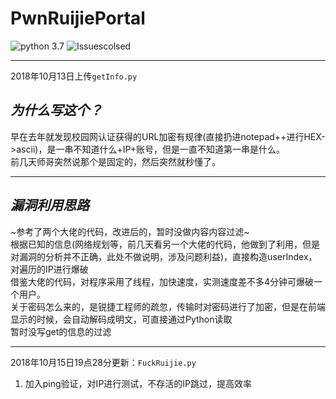 # PwnRuijiePortal  
![python 3.7](https://img.shields.io/badge/Python-3.7-brightgreen)
![Issuescolsed](https://img.shields.io/badge/Issues%20closed%20in-about%2012hours-brightgreen)
***  
2018年10月13日上传`getInfo.py`  

## ***为什么写这个？***  
早在去年就发现校园网认证获得的URL加密有规律(直接扔进notepad++进行HEX->ascii)，是一串不知道什么+IP+账号，但是一直不知道第一串是什么。  
前几天师哥突然说那个是固定的，然后突然就秒懂了。  
***  
## ***漏洞利用思路***  
~参考了两个大佬的代码，改进后的，暂时没做内容内容过滤~  
根据已知的信息(网络规划等，前几天看另一个大佬的代码，他做到了利用，但是对漏洞的分析并不正确，此处不做说明，涉及问题利益)，直接构造userIndex，对遍历的IP进行爆破  
借鉴大佬的代码，对程序采用了线程，加快速度，实测速度差不多4分钟可爆破一个用户。  
关于密码怎么来的，是锐捷工程师的疏忽，传输时对密码进行了加密，但是在前端显示的时候，会自动解码成明文，可直接通过Python读取  
暂时没写get的信息的过滤  
****  

2018年10月15日19点28分更新：`FuckRuijie.py`
1. 加入ping验证，对IP进行测试，不存活的IP跳过，提高效率
